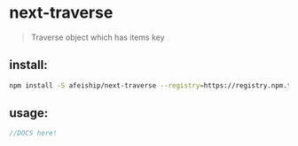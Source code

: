 # next-traverse
> Traverse object which has items key

## install:
```bash
npm install -S afeiship/next-traverse --registry=https://registry.npm.taobao.org
```

## usage:
```js
//DOCS here!
```
